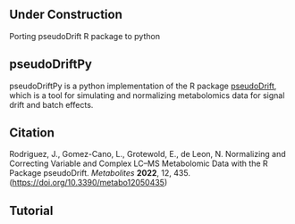 ## Under Construction
Porting pseudoDrift R package to python

## pseudoDriftPy

pseudoDriftPy is a python implementation of the R package [pseudoDrift](https://github.com/jrod55/pseudoDrift), which is a tool for simulating and normalizing metabolomics data for signal drift and batch effects. 

## Citation

Rodriguez, J., Gomez-Cano, L., Grotewold, E., de Leon, N. Normalizing and Correcting Variable and Complex LC–MS Metabolomic Data with the R Package pseudoDrift. *Metabolites* **2022**, 12, 435. (https://doi.org/10.3390/metabo12050435)

## Tutorial
